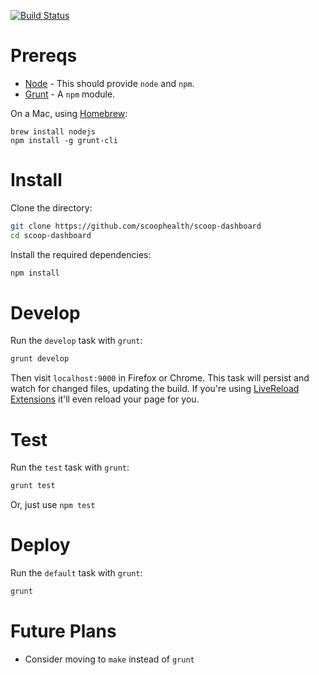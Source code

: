 [![Build Status](https://travis-ci.org/scoophealth/scoop-dashboard.png)](https://travis-ci.org/scoophealth/scoop-dashboard)

# Prereqs

* [Node](http://nodejs.org/) - This should provide `node` and `npm`.
* [Grunt](http://gruntjs.com/) - A `npm` module.

On a Mac, using [Homebrew](http://brew.sh/):
```
brew install nodejs
npm install -g grunt-cli
```

# Install
Clone the directory:
```bash
git clone https://github.com/scoophealth/scoop-dashboard
cd scoop-dashboard
```
Install the required dependencies:
```bash
npm install
```

# Develop
Run the `develop` task with `grunt`:
```bash
grunt develop
```
Then visit `localhost:9000` in Firefox or Chrome.
This task will persist and watch for changed files, updating the build.
If you're using [LiveReload Extensions](http://feedback.livereload.com/knowledgebase/articles/86242-how-do-i-install-and-use-the-browser-extensions-) it'll even reload your page for you.

# Test
Run the `test` task with `grunt`:
```bash
grunt test
```
Or, just use `npm test`

# Deploy
Run the `default` task with `grunt`:
```bash
grunt
```

# Future Plans

* Consider moving to `make` instead of `grunt`
